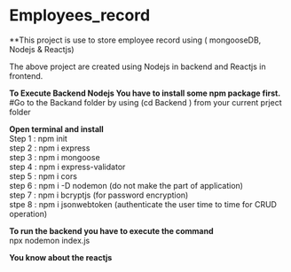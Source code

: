 # Employees_record

**This project is use to store employee record using ( mongooseDB, Nodejs & Reactjs)

The above project are created using Nodejs in backend and Reactjs in frontend.<br />

**To Execute Backend Nodejs You have to install some npm package first.**<br />
#Go to the Backand folder by using (cd Backend ) from your current prject folder<br />

**Open terminal and install**<br />
Step 1 : npm init<br />
step 2 : npm i express<br /> 
step 3 : npm i mongoose<br />
step 4 : npm i express-validator<br />
step 5 : npm i cors<br />
step 6 : npm i -D nodemon (do not make the part of application)<br />
step 7 : npm i bcryptjs (for password encryption)<br />
stpe 8 : npm i jsonwebtoken (authenticate the user time to time for CRUD operation)<br />

**To run the backend you have to execute the command**<br />
npx nodemon index.js<br />

**You know about the reactjs**
